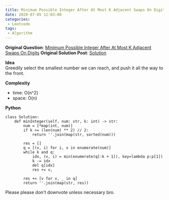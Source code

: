 ```yaml
---
title: Minimum Possible Integer After At Most K Adjacent Swaps On Digits's Solution
date: 2020-07-05 12:03:00
categories:
 - Leetcode
tags:
 - Algorithm
---
```


**Original Question**: [Minimum Possible Integer After At Most K Adjacent Swaps On Digits](https://leetcode.com/problems/minimum-possible-integer-after-at-most-k-adjacent-swaps-on-digits)
**Original Solution Post**: [Solution](https://leetcode.com/problems/minimum-possible-integer-after-at-most-k-adjacent-swaps-on-digits/discuss/720127/python-bytedance-interview-question)

**Idea**<br>
Greedily select the smallest number we can reach, and push it all the way to the front.




**Complexity**




- time: O(n^2)
- space: O(n)



**Python**




```
class Solution:
    def minInteger(self, num: str, k: int) -> str:
        num = [*map(int, num)]
        if k >= (len(num) ** 2) // 2:
            return ''.join(map(str, sorted(num)))
        
        res = []
        q = [(v, i) for i, v in enumerate(num)]
        while k and q:
            idx, (v, i) = min(enumerate(q[:k + 1]), key=lambda p:p[1])
            k -= idx
            del q[idx]
            res += v,
            
        res += [v for v, _ in q]
        return ''.join(map(str, res))

```



Please please don't downvote unless necessary bro.
